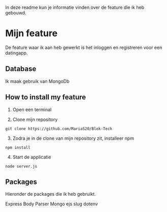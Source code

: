 In deze readme kun je informatie vinden over de feature die ik heb gebouwd.

# Mijn feature
De feature waar ik aan heb gewerkt is het inloggen en registreren voor een datingapp.

## Database
Ik maak gebruik van MongoDb 

## How to install my feature

1. Open een terminal

2. Clone mijn repository 
```
git clone https://github.com/MariaS20/Blok-Tech 
```

3. Zodra je in de clone van mijn repository zit, installeer npm 
```
npm install
```

4. Start de applicatie
```
node server.js
```

## Packages
Hieronder de packages die ik heb gebruikt.

Express
Body Parser
Mongo
ejs
slug
dotenv